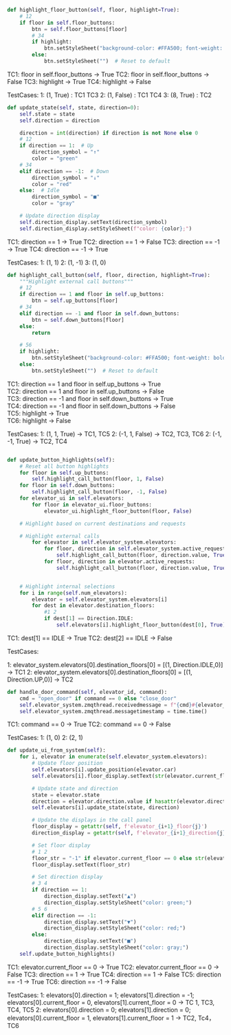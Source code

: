 ~~~python
def highlight_floor_button(self, floor, highlight=True):
    # 12
    if floor in self.floor_buttons:
        btn = self.floor_buttons[floor]
        # 34
        if highlight:
            btn.setStyleSheet("background-color: #FFA500; font-weight: bold;")
        else:
            btn.setStyleSheet("")  # Reset to default
~~~
TC1: floor in self.floor_buttons -> True
TC2: floor in self.floor_buttons -> False
TC3: highlight -> True
TC4: highlight -> False

TestCases:
1: (1, True) : TC1 TC3
2: (1, False) : TC1 TC4
3: (8, True) : TC2

~~~python
def update_state(self, state, direction=0):
    self.state = state
    self.direction = direction

    direction = int(direction) if direction is not None else 0
    # 12
    if direction == 1:  # Up
        direction_symbol = "↑"
        color = "green"
    # 34
    elif direction == -1:  # Down
        direction_symbol = "↓"
        color = "red"
    else:  # Idle
        direction_symbol = "■"
        color = "gray"

    # Update direction display
    self.direction_display.setText(direction_symbol)
    self.direction_display.setStyleSheet(f"color: {color};")
~~~
TC1: direction == 1 -> True
TC2: direction == 1 -> False
TC3: direction == -1 -> True
TC4: direction == -1 -> True

TestCases:
1: (1, 1)
2: (1, -1)
3: (1, 0)

~~~python
def highlight_call_button(self, floor, direction, highlight=True):
    """Highlight external call buttons"""
    # 12
    if direction == 1 and floor in self.up_buttons:
        btn = self.up_buttons[floor]
    # 34
    elif direction == -1 and floor in self.down_buttons:
        btn = self.down_buttons[floor]
    else:
        return

    # 56
    if highlight:
        btn.setStyleSheet("background-color: #FFA500; font-weight: bold;")
    else:
        btn.setStyleSheet("")  # Reset to default
~~~

TC1: direction == 1 and floor in self.up_buttons -> True        
TC2: direction == 1 and floor in self.up_buttons -> False       
TC3: direction == -1 and floor in self.down_buttons -> True     
TC4: direction == -1 and floor in self.down_buttons -> False        
TC5: highlight -> True      
TC6: highlight -> False     

TestCases:
1: (1, 1, True) -> TC1, TC5
2: (-1, 1, False) -> TC2, TC3, TC6
2: (-1, -1, True) -> TC2, TC4

~~~python

def update_button_highlights(self):
    # Reset all button highlights
    for floor in self.up_buttons:
        self.highlight_call_button(floor, 1, False)
    for floor in self.down_buttons:
        self.highlight_call_button(floor, -1, False)
    for elevator_ui in self.elevators:
        for floor in elevator_ui.floor_buttons:
            elevator_ui.highlight_floor_button(floor, False)

    # Highlight based on current destinations and requests

    # Highlight external calls
        for elevator in self.elevator_system.elevators:
            for floor, direction in self.elevator_system.active_requests:
                self.highlight_call_button(floor, direction.value, True)
            for floor, direction in elevator.active_requests:
                self.highlight_call_button(floor, direction.value, True)


    # Highlight internal selections
    for i in range(self.num_elevators):
        elevator = self.elevator_system.elevators[i]
        for dest in elevator.destination_floors:
            #1 2
            if dest[1] == Direction.IDLE:
                self.elevators[i].highlight_floor_button(dest[0], True)
~~~

TC1: dest[1] == IDLE -> True
TC2: dest[2] == IDLE -> False

TestCases:

1: elevator_system.elevators[0].destination_floors[0] = [(1, Direction.IDLE,0)] -> TC1
2: elevator_system.elevators[0].destination_floors[0] = [(1, Direction.UP,0)] -> TC2

~~~python
def handle_door_command(self, elevator_id, command):
    cmd = "open_door" if command == 0 else "close_door"
    self.elevator_system.zmqthread.receivedmessage = f"{cmd}#{elevator_id}"
    self.elevator_system.zmqthread.messagetimestamp = time.time()
~~~

TC1: command == 0 -> True 
TC2: command == 0 -> False

TestCases:
1: (1, 0)
2: (2, 1)

~~~python
def update_ui_from_system(self):
    for i, elevator in enumerate(self.elevator_system.elevators):
        # Update floor position
        self.elevators[i].update_position(elevator.car)
        self.elevators[i].floor_display.setText(str(elevator.current_floor)if elevator.current_floor != 0 else "-1")

        # Update state and direction
        state = elevator.state
        direction = elevator.direction.value if hasattr(elevator.direction, 'value') else 0
        self.elevators[i].update_state(state, direction)

        # Update the displays in the call panel
        floor_display = getattr(self, f'elevator_{i+1}_floor{j}')
        direction_display = getattr(self, f'elevator_{i+1}_direction{j}')

        # Set floor display
        # 1 2
        floor_str = "-1" if elevator.current_floor == 0 else str(elevator.current_floor)
        floor_display.setText(floor_str)

        # Set direction display
        # 3 4
        if direction == 1:
            direction_display.setText("▲")
            direction_display.setStyleSheet("color: green;")
        # 5 6
        elif direction == -1:
            direction_display.setText("▼")
            direction_display.setStyleSheet("color: red;")
        else:
            direction_display.setText("■")
            direction_display.setStyleSheet("color: gray;")
    self.update_button_highlights()
~~~

TC1: elevator.current_floor == 0 -> True
TC2: elevator.current_floor == 0 -> False
TC3: direction == 1 -> True
TC4: direction == 1 -> False
TC5: direction == -1 -> True
TC6: direction == -1 -> False

TestCases:
1: elevators[0].direction = 1; elevators[1].direction = -1; elevators[0].current_floor = 0, elevators[1].current_floor = 0 -> TC 1, TC3, TC4, TC5
2: elevators[0].direction = 0; elevators[1].direction = 0; elevators[0].current_floor = 1, elevators[1].current_floor = 1 -> TC2, Tc4， TC6
